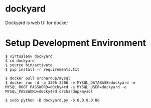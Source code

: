 dockyard
========

Dockyard is web UI for docker


Setup Development Environment
=============================

```
$ virtualenv dockyard
$ cd dockyard
$ source bin/activate
$ pip install -r requirements.txt
```

```
$ docker pull orchardup/mysql
$ docker run -d -p 3306:3306 -e MYSQL_DATABASE=dockyard -e MYSQL_ROOT_PASSWORD=d0cky4rd -e MYSQL_USER=dockyard -e MYSQL_PASSWORD=d0cky4rd orchardup/mysql
```

```
$ sudo python -B dockyard.py -b 0.0.0.0:80
```
